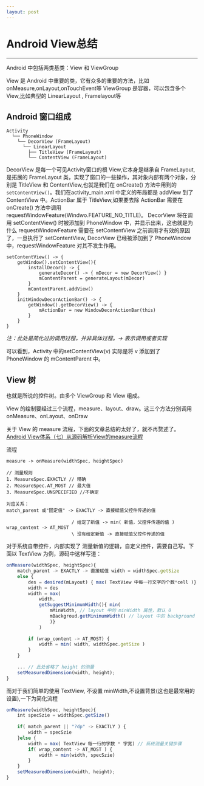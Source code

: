 ```yaml
---
layout: post
---
```


# Android View总结

---

Android 中包括两类基类：View 和 ViewGroup

View 是 Android 中重要的类，它有众多的重要的方法，比如 onMeasure,onLayout,onTouchEvent等
ViewGroup 是容器，可以包含多个View,比如典型的 LinearLayout , Framelayout等

## Android 窗口组成

```
Activity
  └── PhoneWindow
    └── DecorView (FrameLayout)
      └── LinearLayout
        ├── TitleView (FrameLayout)
        └── ContentView (FrameLayout)
```

DecorView 是每一个可见Activity窗口的根 View,它本身是继承自 FrameLayout,是拓展的 FrameLayout 类，实现了窗口的一些操作，其对象内部有两个对象，分别是 TitleView 和 ContentView,也就是我们在 onCreate() 方法中用到的 `setContentView()`。我们在activity_main.xml 中定义的布局都是 addView 到了 ContentView 中。ActionBar 属于 TitleView,如果要去除 ActionBar 需要在 onCreate() 方法中调用 requestWindowFeature(Windwo.FEATURE_NO_TITLE)。 DecorView 将在调用 setContentView() 时被添加到 PhoneWindow 中，并显示出来，这也就是为什么 requestWindowFeature 需要在 setContentView 之前调用才有效的原因了，一旦执行了 setContentView, DecorView 已经被添加到了 PhoneWindow 中，requestWindowFeature 对其不发生作用。

```
setContentView() -> {
    getWindow().setContentView(){
        installDecor() -> {
            generateDecor() -> { mDecor = new DecorView() }
            mContentParent = generateLayout(mDecor)
        }
        mContentParent.addView()
    }
    initWindowDecorActionBar() -> {
        getWindow().getDecorView() -> {  
            mActionBar = new WindowDecorActionBar(this)
        }
    }
}
```
*注：此处是简化过的调用过程，并非具体过程。-> 表示调用或者实现*

可以看到，Activity 中的setContentView(v) 实际是将 v 添加到了 PhoneWindow 的 mContentParent 中。

## View 树

也就是所说的控件树。由多个 ViewGroup 和 View 组成。

View 的绘制要经过三个流程，measure、layout、draw。这三个方法分别调用onMeasure、onLayout、onDraw

关于 View 的 measure 流程，下面的文章总结的太好了，就不再赘述了。
[Android View体系（七）从源码解析View的measure流程](http://mojijs.com/2016/03/215007/index.html)

流程 

```
measure -> onMeasure(widthSpec, heightSpec)  
```

```
// 测量规则
1. MeasureSpec.EXACTLY // 精确
2. MeasureSpec.AT_MOST // 最大值
3. MeasureSpec.UNSPECIFIED //不确定

对应关系：
match_parent 或"固定值" -> EXACTLY -> 直接赋值父控件传递的值

                        / 给定了新值 -> min( 新值，父控件传递的值 )
wrap_content -> AT_MOST 
                        \ 没有给定新值 -> 直接赋值父控件传递的值
```

对于系统自带控件，内部实现了 测量新值的逻辑，自定义控件，需要自己写。下面以 TextView 为例，源码中这样写道：

```js
onMeasure(widthSpec, heightSpec){
    match_parent -> EXACTLY -> 直接赋值 width = widthSpec.getSize
    else {
        des = desired(mLayout) { max( TextView 中每一行文字的个数*cell )}
        width = des
        width = max( 
            width, 
            getSuggestMinimumWidth(){ min( 
                mMinWidth, // layout 中的 minWidth 属性，默认 0
                mBackgroud.getMinimumWidth() // layout 中的 background 属性
                )}
            )
        
        if (wrap_content -> AT_MOST) {
            width = min( width, widthSpec.getSize )
        }
    }
    
    ... // 此处省略了 height 的测量
    setMeasuredDimension(width, height);
}
```

而对于我们简单的使用 TextView, 不设置 minWidth,不设置背景(这也是最常用的设置),一下为简化流程

```js
onMeasure(widthSpec, heightSpec){
    int specSzie = widthSpec.getSize()
    
    if( match_parent || "?dp" -> EXACTLY ) { 
        width = specSzie 
    }else {
        width = max( TextView 每一行的字数 * 字宽) // 系统测量关键步骤
        if( wrap_content -> AT_MOST ) {
            width = min(width, specSzie)
        }
    } 
    setMeasuredDimension(width, height);
} 
```
